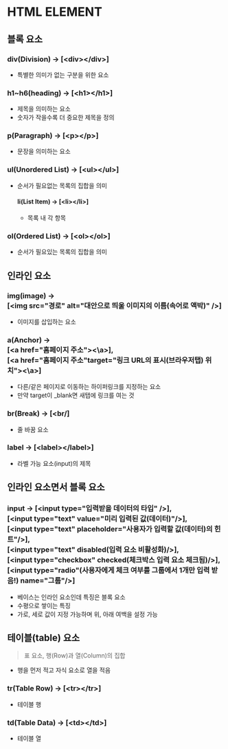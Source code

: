 # HTML ELEMENT

## 블록 요소

### div(Division) -> [\<div>\</div>]
- 특별한 의미가 없는 구분을 위한 요소

### h1~h6(heading) -> [\<h1>\</h1>]
- 제목을 의미하는 요소
- 숫자가 작을수록 더 중요한 제목을 정의

### p(Paragraph) -> [\<p>\</p>]
- 문장을 의미하는 요소

### ul(Unordered List) -> [\<ul>\</ul>]
- 순서가 필요없는 목록의 집합을 의미

  #### li(List Item) -> [\<li>\</li>]
  - 목록 내 각 항목

### ol(Ordered List) -> [\<ol>\</ol>]
- 순서가 필요있는 목록의 집합을 의미

## 인라인 요소

### img(image) -> <br>[\<img src="경로" alt="대안으로 띄울 이미지의 이름(속어로 액박)" />]
- 이미지를 삽입하는 요소

### a(Anchor) -> <br>[\<a href="홈페이지 주소">\<\a>],<br>[\<a href="홈페이지 주소"target="링크 URL의 표시(브라우저탭) 위치">\<\a>]
- 다른/같은 페이지로 이동하는 하이퍼링크를 지정하는 요소
- 만약 target이 _blank면 새탭에 링크를 여는 것

### br(Break) -> [<br/]
- 줄 바꿈 요소

### label -> [\<label>\</label>]
- 라벨 가능 요소(input)의 제목

## 인라인 요소면서 블록 요소
### input -> [\<input type="입력받을 데이터의 타입" />],<br>[\<input type="text" value="미리 입력된 값(데이터)"/>],<br>[\<input type="text" placeholder="사용자가 입력할 값(데이터)의 힌트"/>],<br>[\<input type="text" disabled(입력 요소 비활성화)/>],<br>[\<input type="checkbox" checked(체크박스 입력 요소 체크됨)/>],<br>[\<input type="radio"(사용자에게 체크 여부를 그룹에서 1개만 입력 받음!) name="그룹"/>]
- 베이스는 인라인 요소인데 특징은 블록 요소
- 수평으로 쌓이는 특징
- 가로, 세로 값이 지정 가능하며 위, 아래 여백을 설정 가능

## 테이블(table) 요소
> 표 요소, 행(Row)과 열(Column)의 집합
- 행을 먼저 적고 자식 요소로 열을 적음

### tr(Table Row) -> [\<tr>\</tr>]
- 테이블 행

### td(Table Data) -> [\<td>\</td>]
- 테이블 열